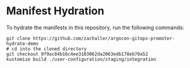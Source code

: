 # Manifest Hydration

To hydrate the manifests in this repository, run the following commands:

```shell
git clone https://github.com/zachaller/argocon-gitops-promoter-hydrate-demo
# cd into the cloned directory
git checkout 0f9ac84b16c4ee3103062da2063edb178eb70a52
kustomize build ./user-configuration/staging/integration
```
